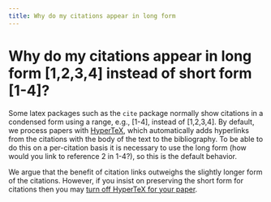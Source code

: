 ```yaml
---
title: Why do my citations appear in long form
---
```


# Why do my citations appear in long form [1,2,3,4] instead of short form [1-4]?

Some latex packages such as the `cite` package normally show citations
in a condensed form using a range, e.g., [1-4], instead of
[1,2,3,4]. By default, we process papers with
[HyperTeX](http://arxiv.org/hypertex), which automatically adds
hyperlinks from the citations with the body of the text to the
bibliography. To be able to do this on a per-citation basis it is
necessary to use the long form (how would you link to reference 2 in
1-4?), so this is the default behavior.

We argue that the benefit of citation links outweighs the slightly
longer form of the citations. However, if you insist on preserving the
short form for citations then you may [turn off HyperTeX for your
paper](mistakes.md#nohypertex).
